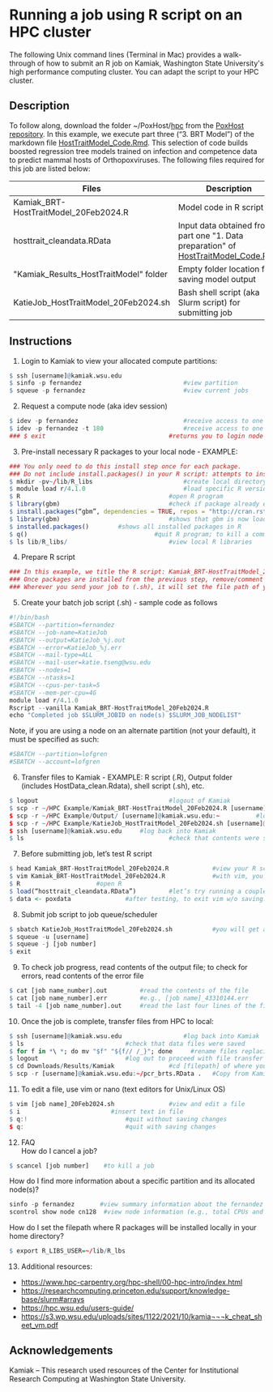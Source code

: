# Running a job using R script on an HPC cluster
The following Unix command lines (Terminal in Mac) provides a walk-through of how to submit an R job on Kamiak, Washington State University's high performance computing cluster. You can adapt the script to your HPC cluster.

## Description
To follow along, download the folder ~/PoxHost/[hpc](https://github.com/viralemergence/PoxHost/tree/main/Tseng2022/HPC%20Example) from the [PoxHost repository](https://github.com/viralemergence/PoxHost).  In this example, we execute part three (“3. BRT Model”) of the markdown file [HostTraitModel_Code.Rmd](https://github.com/viralemergence/PoxHost/blob/main/Tseng2022/Host%20Prediction%20Model/HostTraitModel_Code.Rmd). This selection of code builds boosted regression tree models trained on infection and competence data to predict mammal hosts of Orthopoxviruses. The following files required for this job are listed below: 

| Files                     | Description                                                                          |
| ------------------------- |------------------------------------------------------------------------------------- |
| Kamiak_BRT-HostTraitModel_20Feb2024.R    | Model code in R script |
| hosttrait_cleandata.RData      | Input data obtained from part one "1. Data preparation" of [HostTraitModel_Code.Rmd](https://github.com/viralemergence/PoxHost/blob/3062643ecca2ae88dc209437df9231dab444f66e/Tseng2022/Host%20Trait%20Model/HostTraitModel_Code.Rmd) |
| "Kamiak_Results_HostTraitModel" folder           | Empty folder location for saving model output                                        |
| KatieJob_HostTraitModel_20Feb2024.sh     | Bash shell script (aka Slurm script) for submitting job                              |

## Instructions 
1. Login to Kamiak to view your allocated compute partitions:
```R
$ ssh [username]@kamiak.wsu.edu
$ sinfo -p fernandez							#view partition
$ squeue -p fernandez							#view current jobs
```

2. Request a compute node (aka idev session)
```R
$ idev -p fernandez 							#receive access to one core for one hour (60 minutes default)
$ idev -p fernandez -t 180						#receive access to one core for three hours (note @cn##)
### $ exit									#returns you to login node (which is shared by all users)
```

3. Pre-install necessary R packages to your local node - EXAMPLE:
```R
### You only need to do this install step once for each package.
### Do not include install.packages() in your R script: attempts to install packages on Kamiak’s R will fail b/c of permissions. 
$ mkdir -pv~/lib/R_libs							#create local directory for R libraries
$ module load r/4.1.0							#load specific R version
$ R											#open R program
$ library(gbm)								#check if package already exists
$ install.packages(“gbm”, dependencies = TRUE, repos = "http://cran.rstudio.com")																		#installs package & dependencies and auto selects CRAN mirror
$ library(gbm)								#shows that gbm is now loaded in R
$ installed.packages()        #shows all installed packages in R
$ q()									#quit R program; to kill a command, Control+c
$ ls lib/R_libs/							#view local R libraries 
```

4. Prepare R script 	
```R
### In this example, we title the R script: Kamiak_BRT-HostTraitModel_20Feb2024
### Once packages are installed from the previous step, remove/comment out any install.packages() commands in your   R script
### Wherever you send your job to (.sh), it will set the file path of your job script as your home directory. Any file paths referenced IN your R script (e.g., reading in data or saving data) needs to match your home directory (file path of your job script). 
```

5. Create your batch job script (.sh) - sample code as follows
```R
#!/bin/bash					
#SBATCH --partition=fernandez			
#SBATCH --job-name=KatieJob			
#SBATCH --output=KatieJob_%j.out			
#SBATCH --error=KatieJob_%j.err			
#SBATCH --mail-type=ALL				
#SBATCH --mail-user=katie.tseng@wsu.edu		
#SBATCH --nodes=1				
#SBATCH --ntasks=1				
#SBATCH --cpus-per-task=5			
#SBATCH --mem-per-cpu=4G			
module load r/4.1.0				
Rscript --vanilla Kamiak_BRT-HostTraitModel_20Feb2024.R 	
echo "Completed job $SLURM_JOBID on node(s) $SLURM_JOB_NODELIST"
```
Note, if you are using a node on an alternate partition (not your default), it must be specified as such:
```R
#SBATCH --partition=lofgren
#SBATCH --account=lofgren
```

6. Transfer files to Kamiak - EXAMPLE: R script (.R), Output folder (includes HostData_clean.Rdata), shell script (.sh), etc.
```R
$ logout									#logout of Kamiak
$ scp -r ~/HPC Example/Kamiak_BRT-HostTraitModel_20Feb2024.R [username]@kamiak.wsu.edu:~	#login password will be requested
$ scp -r ~/HPC Example/Output/ [username]@kamiak.wsu.edu:~			#login password will be requested
$ scp -r ~/HPC Example/KatieJob_HostTraitModel_20Feb2024.sh [username]@kamiak.wsu.edu:~	#login password will be requested
$ ssh [username]@kamiak.wsu.edu     #log back into Kamiak
$ ls										#check that contents were saved to home directory
```

7. Before submitting job, let’s test R script 
```R
$ head Kamiak_BRT-HostTraitModel_20Feb2024.R 			#view your R script
$ vim Kamiak_BRT-HostTraitModel_20Feb2024.R 			#with vim, you can now edit the file
$ R						#open R
$ load(“hosttrait_cleandata.RData”)			#let’s try running a couple lines of code
$ data <- poxdata				#after testing, to exit vim w/o saving: press Esc key, type :q, and hit Enter key
```

8. Submit job script to job queue/scheduler
```R
$ sbatch KatieJob_HostTraitModel_20Feb2024.sh			#you will get an email from SLURM notifying you the job is running and a 2nd email when it’s finished
$ squeue -u [username]				 
$ squeue -j [job number]									
$ exit
```

9. To check job progress, read contents of the output file; to check for errors, read contents of the error file
```R
$ cat [job name_number].out			#read the contents of the file
$ cat [job name_number].err			#e.g., [job name]_43310144.err
$ tail -4 [job name_number].out		#read the last four lines of the file (default is 10)
```

10. Once the job is complete, transfer files from HPC to local:
```R
$ ssh [username]@kamiak.wsu.edu	    			#log back into Kamiak
$ ls							#check that data files were saved
$ for f in *\ *; do mv "$f" "${f// /_}"; done     #rename files replacing whitespaces with underscore
$ logout						#log out to proceed with file transfer
$ cd Downloads/Results/Kamiak				#cd [filepath] of where you want to save file
$ scp -r [username]@kamiak.wsu.edu:~/pcr_brts.RData .	#Copy from Kamiak – DO NOT FORGET “ .” at the end
```

11. To edit a file, use vim or nano (text editors for Unix/Linux OS) 
```R
$ vim [job name]_20Feb2024.sh				#view and edit a file
$ i							#insert text in file
$ q:!							#quit without saving changes
$ q:							#quit with saving changes
```

12. FAQ <br />
How do I cancel a job?
```R
$ scancel [job number]    #to kill a job
```
How do I find more information about a specific partition and its allocated node(s)?
```R
sinfo -p fernandez       #view summary information about the fernandez partition (e.g., nodelist/id)
scontrol show node cn128  #view node information (e.g., total CPUs and memory, allocated CPUs, etc.)  
```
How do I set the filepath where R packages will be installed locally in your home directory?
```R
$ export R_LIBS_USER=~/lib/R_lbs
``` 

13. Additional resources:
- https://www.hpc-carpentry.org/hpc-shell/00-hpc-intro/index.html
- https://researchcomputing.princeton.edu/support/knowledge-base/slurm#arrays
- https://hpc.wsu.edu/users-guide/
- https://s3.wp.wsu.edu/uploads/sites/1122/2021/10/kamia¬¬¬k_cheat_sheet_vm.pdf

## Acknowledgements ##
Kamiak – This research used resources of the Center for Institutional Research Computing at Washington State University.
